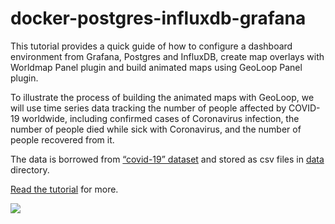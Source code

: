 # docker-postgres-influxdb-grafana

This tutorial provides a quick guide of how to configure a dashboard environment 
from Grafana, Postgres and InfluxDB, create map overlays with Worldmap Panel plugin and 
build animated maps using GeoLoop Panel plugin.

To illustrate the process of building the animated maps with GeoLoop, 
we will use time series data tracking the number of people affected by COVID-19 worldwide, 
including confirmed cases of Coronavirus infection, the number of people died while 
sick with Coronavirus, and the number of people recovered from it.

The data is borrowed from [“covid-19” dataset](https://github.com/datasets/covid-19) 
and stored as csv files in [data](data/) directory.

[Read the tutorial](https://docker-postgres-influxdb-grafana.readthedocs.io/en/latest/tutorial.html) for more.

<img src="https://raw.githubusercontent.com/viktorsapozhok/docker-postgres-influxdb-grafana/master/docs/source/images/dashboard.gif">
